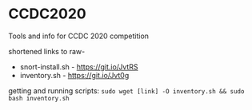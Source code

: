 # CCDC2020
Tools and info for CCDC 2020 competition


shortened links to raw- 
 * snort-install.sh - https://git.io/JvtRS
 * inventory.sh - https://git.io/Jvt0g

 getting and running scripts:
 `sudo wget [link] -O inventory.sh && sudo bash inventory.sh`
